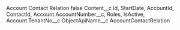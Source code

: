 <?xml version="1.0" encoding="UTF-8"?>
<CustomMetadata xmlns="http://soap.sforce.com/2006/04/metadata" xmlns:xsi="http://www.w3.org/2001/XMLSchema-instance" xmlns:xsd="http://www.w3.org/2001/XMLSchema">
    <label>Account Contact Relation</label>
    <protected>false</protected>
    <values>
        <field>Content__c</field>
        <value xsi:type="xsd:string">Id, StartDate, AccountId, ContactId, Account.AccountNumber__c, Roles, IsActive, Account.TenantNo__c</value>
    </values>
    <values>
        <field>ObjectApiName__c</field>
        <value xsi:type="xsd:string">AccountContactRelation</value>
    </values>
</CustomMetadata>
